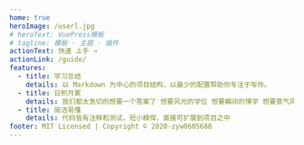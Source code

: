```yaml
---
home: true
heroImage: /userl.jpg
# heroText: VuePress模板
# tagline: 模板 · 主题 · 插件
actionText: 快速 上手 →
actionLink: /guide/
features:
  - title: 学习总结
    details: 以 Markdown 为中心的项目结构，以最少的配置帮助你专注于写作。
  - title: 日积月累
    details: 我们都太急切的想要一个答案了 想要风光的学位 想要瞬间的博学 想要意气风发。可是现实告诉我们 操之过急就会败北 他要我等 要我耐得住这冗长的寂寞。要我交出足够的努力堆砌在这沉闷的时光里 他才肯把我想要的一切一点一点的递送到我的手中
  - title: 简洁易懂
    details: 代码皆有注释和测试，短小精悍，直接可扩展到项目之中
footer: MIT Licensed | Copyright © 2020-zyw0605688
---
```

